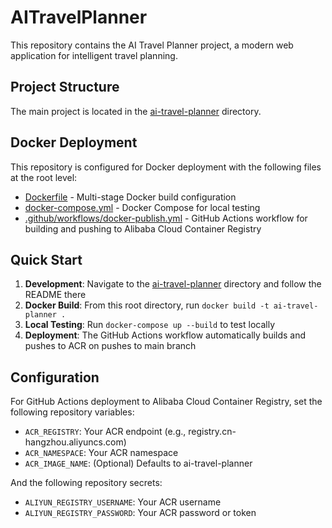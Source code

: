 # AITravelPlanner

This repository contains the AI Travel Planner project, a modern web application for intelligent travel planning.

## Project Structure

The main project is located in the [ai-travel-planner](ai-travel-planner) directory.

## Docker Deployment

This repository is configured for Docker deployment with the following files at the root level:
- [Dockerfile](Dockerfile) - Multi-stage Docker build configuration
- [docker-compose.yml](docker-compose.yml) - Docker Compose for local testing
- [.github/workflows/docker-publish.yml](.github/workflows/docker-publish.yml) - GitHub Actions workflow for building and pushing to Alibaba Cloud Container Registry

## Quick Start

1. **Development**: Navigate to the [ai-travel-planner](ai-travel-planner) directory and follow the README there
2. **Docker Build**: From this root directory, run `docker build -t ai-travel-planner .`
3. **Local Testing**: Run `docker-compose up --build` to test locally
4. **Deployment**: The GitHub Actions workflow automatically builds and pushes to ACR on pushes to main branch

## Configuration

For GitHub Actions deployment to Alibaba Cloud Container Registry, set the following repository variables:
- `ACR_REGISTRY`: Your ACR endpoint (e.g., registry.cn-hangzhou.aliyuncs.com)
- `ACR_NAMESPACE`: Your ACR namespace
- `ACR_IMAGE_NAME`: (Optional) Defaults to ai-travel-planner

And the following repository secrets:
- `ALIYUN_REGISTRY_USERNAME`: Your ACR username
- `ALIYUN_REGISTRY_PASSWORD`: Your ACR password or token